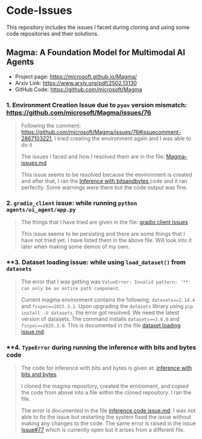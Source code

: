 # Code-Issues
This repository includes the issues I faced during cloning and using some code repositories and their solutions.

## Magma: A Foundation Model for Multimodal AI Agents
- Project page: https://microsoft.github.io/Magma/
- Arxiv Link: https://www.arxiv.org/pdf/2502.13130
- GitHub Code: https://github.com/microsoft/Magma
  
### **1. Environment Creation Issue due to `pyav` version mismatch**: https://github.com/microsoft/Magma/issues/76
  > 
  > Following the comment: https://github.com/microsoft/Magma/issues/76#issuecomment-2867103221, I tried creating the environment again and I was able to do it
  > 
  > The issues I faced and how I resolved them are in the file: [Magma-issues.md](https://github.com/srvmishra/Code-Issues/blob/main/Magma-issues.md)
  >
  > This issue seems to be resolved because the environment is created and after that, I ran the [Inference with bitsandbytes
](https://github.com/microsoft/Magma?tab=readme-ov-file#inference-with-bitsandbytes) code and it ran perfectly. Some warnings were there but the code output was fine. 

 ### **2. `gradio_client` issue**: while running `python agents/ui_agent/app.py`
  >
  > The things that I have tried are given in the file: [gradio client issues](https://github.com/srvmishra/Code-Issues/blob/main/gradio%20client%20issue.md)
  >
  > This issue seems to be persisting and there are some things that I have not tried yet. I have listed them in the above file. Will look into it later when making some demos of my own.
 
 ### **3. Dataset loading issue: while using `load_dataset()` from `datasets`
  > 
  > The error that I was getting was `ValueError: Invalid pattern: '**' can only be an entire path component`.
  >
  > Current magma environment contains the following: `datasets==2.14.4` and `fsspec==2025.3.2`. Upon upgrading the `datasets` library using `pip install -U datasets`, the error got resolved. We need the latest version of datasets. The command installs `datasets==3.6.0` and `fsspec==2025.3.0`. This is documented in the file [dataset loading issue.md](https://github.com/srvmishra/Code-Issues/blob/main/dataset%20loading%20issue.md).

 ### **4. `TypeError` during running the inference with bits and bytes code
  >
  > The code for inference with bits and bytes is given at: [inference with bits and bytes](https://github.com/microsoft/Magma?tab=readme-ov-file#inference-with-bitsandbytes).
  >
  > I cloned the magma repository, created the enviroment, and copied the code from above into a file within the cloned repository. I ran the file.
  >
  > The error is documented in the file [inference code issue.md](). I was not able to fix the issue but restarting the system fixed the issue without making any changes to the code. The same error is raised in the issue [Issue#77](https://github.com/microsoft/Magma/issues/77) which is currently open but it arises from a different file.
